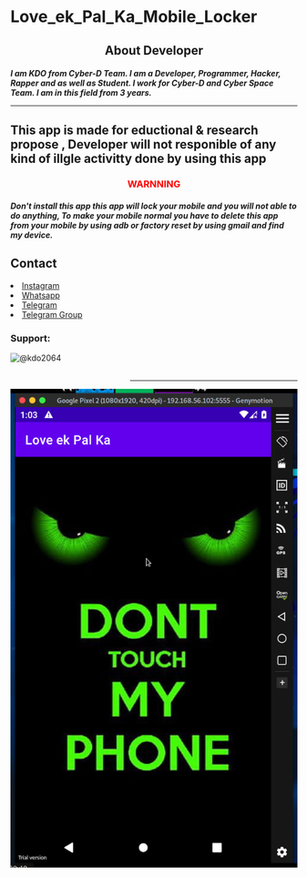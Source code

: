 # Love_ek_Pal_Ka_Mobile_Locker
<h2 align="center"><b>About Developer</b></h2>
<h5>I am KDO from Cyber-D Team. I am a Developer, Programmer, Hacker, Rapper and as well as Student. I work for Cyber-D and Cyber Space Team. I am in this field from 3 years.



<hr>

<h2>This app is made for eductional &amp; research propose , Developer will not responible of any kind of illgle activitty done by using this app </h2>

<h3 align="center"><font color="red"><b>WARNNING</b></font></h3>
<h5>Don't install this app this app will lock your mobile and you will not able to do anything, To make your mobile normal you have to delete this app from your mobile by using adb or factory reset by using gmail and find my device. </h5>


<h2><b>Contact</b></h2>
<li><a href="https://instgram.com/cyber_d_kdo">Instagram</a></li>
<li><a href="https:wa.me/+9779746554757">Whatsapp</a></li>
<li><a href="https://t.me/kdo_shashank">Telegram</a></li>
<li><a href="https://t.me/cyberdoffficial">Telegram Group</a></li>
  
<h3 align="left">Support:</h3>
<p><a href="https://www.buymeacoffee.com/kdo2006"> <img align="left" src="https://cdn.buymeacoffee.com/buttons/v2/default-yellow.png" height="50" width="210" alt="@kdo2064" /></a></p><br><br>
<hr color="red">
<img src="Screenshot at 2022-12-28 11-47-51.png" width="auto" hight="auto">

